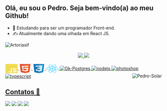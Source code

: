 ## Olá, eu sou o Pedro. Seja bem-vindo(a) ao meu Github!

- 🌱 Estudando para ser um programador Front-end.
- ✍️ Atualmente dando uma olhada em React JS.

<div style="display: flex">
  <img src = "https://komarev.com/ghpvc/?username=Artoriasif&label=Profile%20views&color=gray" alt="Artoriasif"  style="float:right, margin-right:10px"/>
</div>
</br>

<div align="center">
  <a href="https://github.com/Artoriasif">
  <img height="150em" src="https://github-readme-stats.vercel.app/api?username=Artoriasif&show_icons=true&theme=chartreuse-dark&include_all_commits=true&count_private=true"/>
  <img height="115em" src="https://github-readme-stats.vercel.app/api/top-langs/?username=Artoriasif&layout=compact&langs_count=7&theme=chartreuse-dark"/>
   
</div>
  
<div style="display: inline_block"><br>
  <img align="center" alt="Pedro-Js" height="30" width="40" src="https://raw.githubusercontent.com/devicons/devicon/master/icons/javascript/javascript-plain.svg">
  <img align="center" alt="Pedro-HTML" height="30" width="40" src="https://raw.githubusercontent.com/devicons/devicon/master/icons/html5/html5-original.svg">
  <img align="center" alt="Pedro-CSS" height="30" width="40" src="https://raw.githubusercontent.com/devicons/devicon/master/icons/css3/css3-original.svg">
  <img align="center" alt="Pedro-React" height="30" width="40" src="https://raw.githubusercontent.com/devicons/devicon/master/icons/react/react-original.svg">
  <img align="center" alt="Gk-Postgres" height="40" width="50" src="https://cdn.jsdelivr.net/gh/devicons/devicon/icons/postgresql/postgresql-original-wordmark.svg">
  <img align="center" alt="nodejs" height="30" width="40" src="https://cdn.jsdelivr.net/gh/devicons/devicon/icons/nodejs/nodejs-original.svg" />
  <img align="center" alt="photoshop" height="30" width="40" src="https://cdn.jsdelivr.net/gh/devicons/devicon/icons/photoshop/photoshop-line.svg" />
  <img align="center" alt="typescript" height="30" width="40" src="https://cdn.jsdelivr.net/gh/devicons/devicon/icons/typescript/typescript-original.svg" />
  <img align="right" alt="Pedro-Solar" src="https://i.pinimg.com/originals/45/e9/54/45e9546d32e9f6f2c74e94f55489482d.gif" />
</div>
  
## Contatos 👥
  <div>
  <a href="https://instagram.com/_belm0nt" target="_blank"><img src="https://img.shields.io/badge/-Instagram-%23E4405F?style=for-the-badge&logo=instagram&logoColor=white" target="_blank"></a>
  <a href = "mailto:pedrohh0012@icloud.com"><img src="https://img.shields.io/badge/-Gmail-%23333?style=for-the-badge&logo=gmail&logoColor=white" target="_blank"></a>
  <a href="https://www.linkedin.com/in/pedro-mendes-1ba551215/" target="_blank"><img src="https://img.shields.io/badge/-LinkedIn-%230077B5?style=for-the-badge&logo=linkedin&logoColor=white" target="_blank"></a>
   <a href="https://wa.me/5521998200937?text=Ol%C3%A1+Pedro%2C+estou+entrando+em+contato+atrav%C3%A9s+do+GitHub+" target="_blank"><img src="https://img.shields.io/badge/WhatsApp-25D366?style=for-the-badge&logo=whatsapp&logoColor=white" target="_blank"></a>
  </div>
  
  

